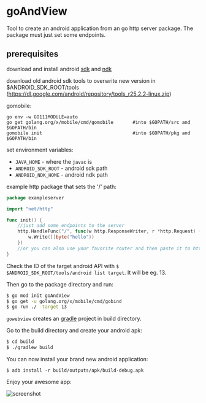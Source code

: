 # goAndView

Tool to create an android application from an go http server package. The package must just set some endpoints.

## prerequisites
download and install android [sdk](https://developer.android.com/studio/index.html#downloads) and [ndk](https://developer.android.com/ndk/downloads/index.html)

download old android sdk tools to overwrite new version in $ANDROID_SDK_ROOT/tools (https://dl.google.com/android/repository/tools_r25.2.2-linux.zip)

gomobile: 
```
go env -w GO111MODULE=auto
go get golang.org/x/mobile/cmd/gomobile       #into $GOPATH/src and $GOPATH/bin
gomobile init                                 #into $GOPATH/pkg and $GOPATH/bin
```

set environment variables:
- `JAVA_HOME` - where the `javac` is
- `ANDROID_SDK_ROOT` - android sdk path
- `ANDROID_NDK_HOME` - android ndk path

example http package that sets the '/' path:
```go
package exampleserver

import "net/http"

func init() {
	//just add some endpoints to the server
	http.HandleFunc("/", func(w http.ResponseWriter, r *http.Request) {
		w.Write([]byte("hello"))
	})
	//or you can also use your favorite router and then paste it to http.DefaultServeMux
}
```
Check the ID of the target android API with `$ $ANDROID_SDK_ROOT/tools/android list target`. It will be eg. 13.

Then go to the package directory and run:
```bash
$ go mod init goAndView
$ go get -u golang.org/x/mobile/cmd/gobind
$ go run ./ -target 13
```

`gowebview` creates an [gradle](https://gradle.org/) project in build directory.

Go to the build directory and create your android apk:
```bash
$ cd build
$ ./gradlew build
```

You can now install your brand new android application:
```
$ adb install -r build/outputs/apk/build-debug.apk
```
Enjoy your awesome app:

![screenshot](https://github.com/microo8/gowebview/raw/master/screenshot.png)
